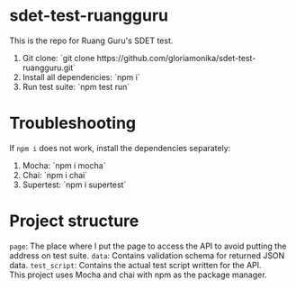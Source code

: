 # sdet-test-ruangguru
This is the repo for Ruang Guru's SDET test.
<ol>
<li>Git clone: `git clone https://github.com/gloriamonika/sdet-test-ruangguru.git`</li>
<li>Install all dependencies: `npm i`</li>
<li>Run test suite: `npm test run`</li>
</ol>

# Troubleshooting
If `npm i` does not work, install the dependencies separately:
<ol>
<li>Mocha: `npm i mocha`</li>
<li>Chai: `npm i chai`</li>
<li>Supertest: `npm i supertest`</li>
</ol>

# Project structure
`page`: The place where I put the page to access the API to avoid putting the address on test suite.
`data`: Contains validation schema for returned JSON data.
`test_script`: Contains the actual test script written for the API.
<br>
This project uses Mocha and chai with npm as the package manager. 